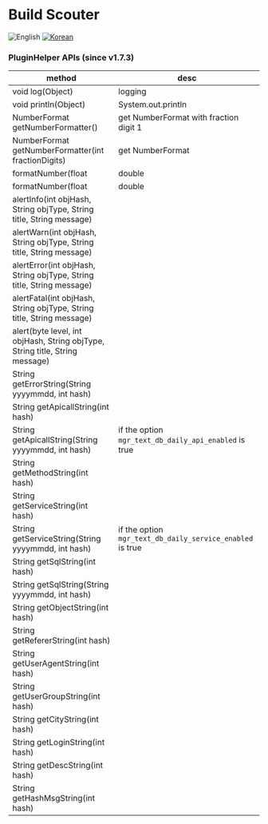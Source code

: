 # Build Scouter
![English](https://img.shields.io/badge/language-English-orange.svg) [![Korean](https://img.shields.io/badge/language-Korean-blue.svg)](PluginHelper-API_kr.md)

### PluginHelper APIs (since v1.7.3)

| method | desc |
| ------------ | ---------- |
| void log(Object)                                                      | logging   |
| void println(Object)                                                  | System.out.println   |
| NumberFormat getNumberFormatter()                                     | get NumberFormat with fraction digit 1   |
| NumberFormat getNumberFormatter(int fractionDigits)                   | get NumberFormat   |
| formatNumber(float|double|int|long)                                   | format number with fraction digit 1  |
| formatNumber(float|double|int|long val, int fractionDigits)           | format number  |
| alertInfo(int objHash, String objType, String title, String message)  |    |
| alertWarn(int objHash, String objType, String title, String message)  |    |
| alertError(int objHash, String objType, String title, String message)  |    |
| alertFatal(int objHash, String objType, String title, String message)  |    |
| alert(byte level, int objHash, String objType, String title, String message)  |    |
| String getErrorString(String yyyymmdd, int hash)                      |    |
| String getApicallString(int hash)                                     |    |
| String getApicallString(String yyyymmdd, int hash)                    | if the option ```mgr_text_db_daily_api_enabled``` is true |
| String getMethodString(int hash)                                      |    |
| String getServiceString(int hash)                                     |    |
| String getServiceString(String yyyymmdd, int hash)                    | if the option ```mgr_text_db_daily_service_enabled``` is true |
| String getSqlString(int hash)                                         |    |
| String getSqlString(String yyyymmdd, int hash)                        |    |
| String getObjectString(int hash)                                      |    |
| String getRefererString(int hash)                                     |    |
| String getUserAgentString(int hash)                                   |    |
| String getUserGroupString(int hash)                                   |    |
| String getCityString(int hash)                                        |    |
| String getLoginString(int hash)                                       |    |
| String getDescString(int hash)                                        |    |
| String getHashMsgString(int hash)                                     |    |